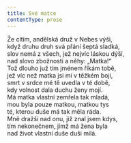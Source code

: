 ```yaml
---
title: Své matce
contentType: prose
---
```


<section>

Že cítím, andělská druž v Nebes výši,  
když druhu druh svá přání šeptá sladká,  
slov nemá z všech, jež nejvíc láskou dýší,  
nad slovo zbožnosti a něhy: „Matka!“  
Tož dlouho juž tím jménem říkám tobě,  
jež víc než matka jsi mi v těžkém boji,  
smrt v srdce mé tě uvedla v té době,  
kdy volnost dala duchu ženy mojí.  
Má matka vlastní zemřela tak mladá,  
mou byla pouze matkou, matkou tys  
té, kterou duše má tak měla ráda.  
Mně dražší nad onu, již znal jsem kdys,  
tím nekonečnem, jímž má žena byla  
nad život vlastní duše duši milá.

</section>
